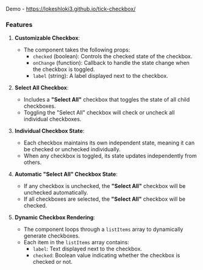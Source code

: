 Demo - https://lokeshloki3.github.io/tick-checkbox/

### Features

1. **Customizable Checkbox**:
   - The component takes the following props:
     - `checked` (boolean): Controls the checked state of the checkbox.
     - `onChange` (function): Callback to handle the state change when the checkbox is toggled.
     - `label` (string): A label displayed next to the checkbox.

2. **Select All Checkbox**:
   - Includes a **"Select All"** checkbox that toggles the state of all child checkboxes.
   - Toggling the "Select All" checkbox will check or uncheck all individual checkboxes.

3. **Individual Checkbox State**:
   - Each checkbox maintains its own independent state, meaning it can be checked or unchecked individually.
   - When any checkbox is toggled, its state updates independently from others.

4. **Automatic "Select All" Checkbox State**:
   - If any checkbox is unchecked, the **"Select All"** checkbox will be unchecked automatically.
   - If all checkboxes are selected, the **"Select All"** checkbox will be checked.

5. **Dynamic Checkbox Rendering**:
   - The component loops through a `listItems` array to dynamically generate checkboxes.
   - Each item in the `listItems` array contains:
     - `label`: Text displayed next to the checkbox.
     - `checked`: Boolean value indicating whether the checkbox is checked or not.
